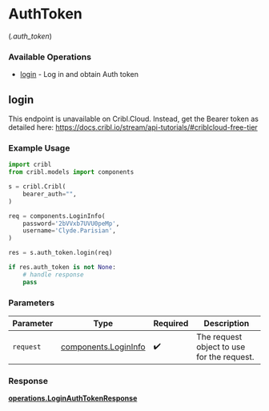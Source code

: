 # AuthToken
(*.auth_token*)

### Available Operations

* [login](#login) - Log in and obtain Auth token

## login

This endpoint is unavailable on Cribl.Cloud. Instead, get the Bearer token as detailed here: https://docs.cribl.io/stream/api-tutorials/#criblcloud-free-tier

### Example Usage

```python
import cribl
from cribl.models import components

s = cribl.Cribl(
    bearer_auth="",
)

req = components.LoginInfo(
    password='2bVVxb7UVU0peMp',
    username='Clyde.Parisian',
)

res = s.auth_token.login(req)

if res.auth_token is not None:
    # handle response
    pass
```

### Parameters

| Parameter                                                | Type                                                     | Required                                                 | Description                                              |
| -------------------------------------------------------- | -------------------------------------------------------- | -------------------------------------------------------- | -------------------------------------------------------- |
| `request`                                                | [components.LoginInfo](../../models/shared/logininfo.md) | :heavy_check_mark:                                       | The request object to use for the request.               |


### Response

**[operations.LoginAuthTokenResponse](../../models/operations/loginauthtokenresponse.md)**

